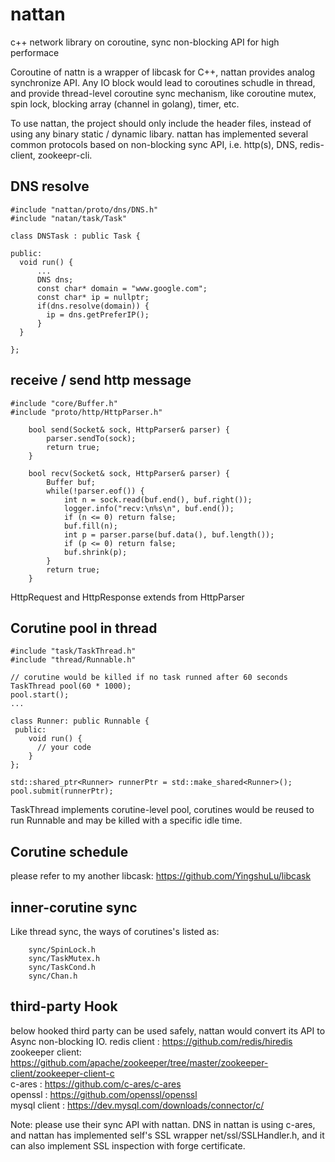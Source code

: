 # nattan
c++ network library on coroutine, sync non-blocking API for high performace

Coroutine of nattn is a wrapper of libcask for C++,  nattan provides analog synchronize API.
Any IO block would lead to coroutines schudle in thread, and provide thread-level coroutine sync mechanism,
like coroutine mutex, spin lock, blocking array (channel in golang), timer, etc.

To use nattan,  the project should only include the header files, instead of using any binary static / dynamic libary.
nattan has implemented several common protocols based on non-blocking sync API, i.e. http(s), DNS, redis-client, zookeepr-cli.

## DNS resolve

```
#include "nattan/proto/dns/DNS.h"
#include "natan/task/Task"

class DNSTask : public Task {

public:
  void run() {
      ...
      DNS dns;
      const char* domain = "www.google.com";
      const char* ip = nullptr;
      if(dns.resolve(domain)) {
        ip = dns.getPreferIP();
      }
  }

};
```

## receive / send http message

```
#include "core/Buffer.h"
#include "proto/http/HttpParser.h"

    bool send(Socket& sock, HttpParser& parser) {
        parser.sendTo(sock);
        return true;
    }

    bool recv(Socket& sock, HttpParser& parser) {
        Buffer buf;
        while(!parser.eof()) {
            int n = sock.read(buf.end(), buf.right());
            logger.info("recv:\n%s\n", buf.end());
            if (n <= 0) return false;
            buf.fill(n);
            int p = parser.parse(buf.data(), buf.length());
            if (p <= 0) return false;
            buf.shrink(p);
        }
        return true;
    }
```

HttpRequest and HttpResponse extends from HttpParser

## Corutine pool in thread

```
#include "task/TaskThread.h"
#include "thread/Runnable.h"

// corutine would be killed if no task runned after 60 seconds
TaskThread pool(60 * 1000);
pool.start();
...

class Runner: public Runnable {
 public:
    void run() {
      // your code 
    }
};

std::shared_ptr<Runner> runnerPtr = std::make_shared<Runner>();
pool.submit(runnerPtr);

```
TaskThread implements corutine-level pool, corutines would be reused to run Runnable and
may be killed with a specific idle time.

## Corutine schedule
please refer to my another libcask: https://github.com/YingshuLu/libcask

## inner-corutine sync 
Like thread sync, the ways of corutines's listed as:
```
    sync/SpinLock.h
    sync/TaskMutex.h
    sync/TaskCond.h
    sync/Chan.h
```

## third-party Hook
below hooked third party can be used safely, nattan would convert its API to Async non-blocking IO.
redis client    :   https://github.com/redis/hiredis  
zookeeper client:   https://github.com/apache/zookeeper/tree/master/zookeeper-client/zookeeper-client-c  
c-ares          :   https://github.com/c-ares/c-ares  
openssl         :   https://github.com/openssl/openssl  
mysql client    :   https://dev.mysql.com/downloads/connector/c/  

Note: please use their sync API with nattan.
DNS in nattan is using c-ares, and nattan has implemented self's SSL wrapper net/ssl/SSLHandler.h, and
it can also implement SSL inspection with forge certificate.



